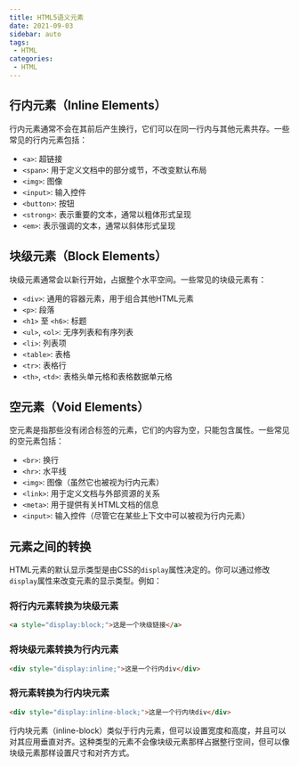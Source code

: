 ```yaml
---
title: HTML5语义元素
date: 2021-09-03
sidebar: auto
tags: 
 - HTML
categories:
 - HTML
---
```


## 行内元素（Inline Elements）

行内元素通常不会在其前后产生换行，它们可以在同一行内与其他元素共存。一些常见的行内元素包括：

- `<a>`: 超链接
- `<span>`: 用于定义文档中的部分或节，不改变默认布局
- `<img>`: 图像
- `<input>`: 输入控件
- `<button>`: 按钮
- `<strong>`: 表示重要的文本，通常以粗体形式呈现
- `<em>`: 表示强调的文本，通常以斜体形式呈现

## 块级元素（Block Elements）

块级元素通常会以新行开始，占据整个水平空间。一些常见的块级元素有：

- `<div>`: 通用的容器元素，用于组合其他HTML元素
- `<p>`: 段落
- `<h1>` 至 `<h6>`: 标题
- `<ul>`, `<ol>`: 无序列表和有序列表
- `<li>`: 列表项
- `<table>`: 表格
- `<tr>`: 表格行
- `<th>`, `<td>`: 表格头单元格和表格数据单元格

## 空元素（Void Elements）

空元素是指那些没有闭合标签的元素，它们的内容为空，只能包含属性。一些常见的空元素包括：

- `<br>`: 换行
- `<hr>`: 水平线
- `<img>`: 图像（虽然它也被视为行内元素）
- `<link>`: 用于定义文档与外部资源的关系
- `<meta>`: 用于提供有关HTML文档的信息
- `<input>`: 输入控件（尽管它在某些上下文中可以被视为行内元素）

## 元素之间的转换

HTML元素的默认显示类型是由CSS的`display`属性决定的。你可以通过修改`display`属性来改变元素的显示类型。例如：

### 将行内元素转换为块级元素

```html
<a style="display:block;">这是一个块级链接</a>
```

### 将块级元素转换为行内元素

```html
<div style="display:inline;">这是一个行内div</div>
```

### 将元素转换为行内块元素

```html
<div style="display:inline-block;">这是一个行内块div</div>
```
行内块元素（inline-block）类似于行内元素，但可以设置宽度和高度，并且可以对其应用垂直对齐。这种类型的元素不会像块级元素那样占据整行空间，但可以像块级元素那样设置尺寸和对齐方式。